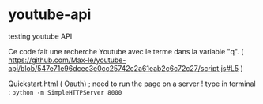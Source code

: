 # youtube-api
testing youtube API

Ce code fait une recherche Youtube avec le terme dans la variable "q". ( https://github.com/Max-le/youtube-api/blob/547e71e96dcec3e0cc25742c2a61eab2c6c72c27/script.js#L5 )


Quickstart.html ( Oauth) ; need to run the page on a server ! type in terminal : 
 `python -m SimpleHTTPServer 8000`